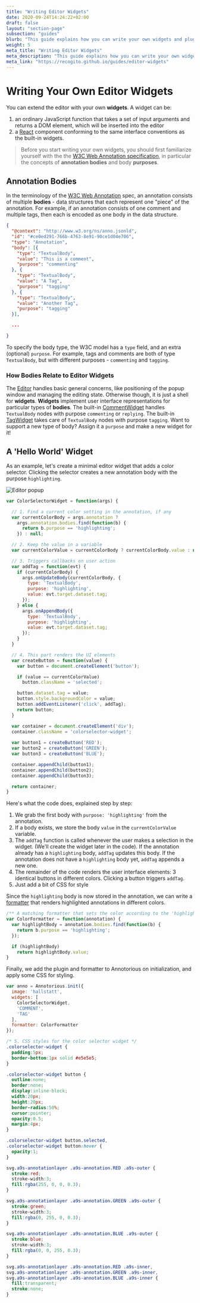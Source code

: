 ```yaml
---
title: "Writing Editor Widgets"
date: 2020-09-24T14:24:22+02:00
draft: false
layout: "section-page"
subsection: "guides"
blurb: "This guide explains how you can write your own widgets and plug them into the annotation editor."
weight: 5
meta_title: "Writing Editor Widgets"
meta_description: "This guide explains how you can write your own widgets and plug them into the annotation editor."
meta_link: "https://recogito.github.io/guides/editor-widgets"
---
```


# Writing Your Own Editor Widgets

You can extend the editor with your own __widgets__. A widget can be:

1. an ordinary JavaScript function that takes a set of input arguments and returns 
   a DOM element, which will be inserted into the editor
2. a [React](https://reactjs.org/docs/introducing-jsx.html) component conforming to the 
   same interface conventions as the built-in widgets.

> Before you start writing your own widgets, you should first familiarize yourself with the
> the [W3C Web Annotation specification](/annotorious/getting-started/web-annotation), in 
> particular the concepts of __annotation bodies__ and body __purposes__.

## Annotation Bodies

In the terminology of the  [W3C Web Annotation](https://www.w3.org/TR/annotation-model/) spec, an 
annotation consists of multiple __bodies__ - data structures that each represent one "piece" of the
annotation. For example, if an annotation consists of one comment and multiple tags, then each is 
encoded as one body in the data structure.

```json
{ 
  "@context": "http://www.w3.org/ns/anno.jsonld",
  "id": "#ce0ed291-766b-4763-8e91-90ce1d04e706",
  "type": "Annotation",
  "body": [{
    "type": "TextualBody",
    "value": "This is a comment",
    "purpose": "commenting"
  }, {
    "type": "TextualBody",
    "value": "A Tag",
    "purpose": "tagging"
  }, {
    "type": "TextualBody",
    "value": "Another Tag",
    "purpose": "tagging"
  }],

  ...

}
```

To specify the body type, the W3C model has a `type` field, and an extra (optional) 
`purpose`. For example, tags and comments are both of type `TextualBody`, but with different 
purposes - `commenting` and `tagging`.

### How Bodies Relate to Editor Widgets

The [Editor](https://github.com/recogito/recogito-client-core/blob/master/src/editor/Editor.jsx)
handles basic general concerns, like positioning of the popup window and managing the editing state. 
Otherwise though, it is just a shell for __widgets__. __Widgets__ implement user interface representations for
particular types of __bodies__. The built-in
[CommentWidget](https://github.com/recogito/recogito-client-core/blob/master/src/editor/widgets/comment/CommentWidget.jsx)
handles `TextualBody` nodes with purpose `commenting` or `replying`. The built-in
[TagWidget](https://github.com/recogito/recogito-client-core/blob/master/src/editor/widgets/tag/TagWidget.jsx)
takes care of `TextualBody` nodes with purpose `tagging`. Want to support a new type of body? Assign it a 
`purpose` and make a new widget for it!

## A 'Hello World' Widget

As an example, let's create a minimal editor widget that adds a color selector. Clicking the
selector creates a new annotation body with the purpose `highlighting`.

![Editor popup](/images/guides/colorselector-widget.png)
 
```js
var ColorSelectorWidget = function(args) {

  // 1. Find a current color setting in the annotation, if any
  var currentColorBody = args.annotation ? 
    args.annotation.bodies.find(function(b) {
      return b.purpose == 'highlighting';
    }) : null;

  // 2. Keep the value in a variable
  var currentColorValue = currentColorBody ? currentColorBody.value : null;

  // 3. Triggers callbacks on user action
  var addTag = function(evt) {
    if (currentColorBody) {
      args.onUpdateBody(currentColorBody, {
        type: 'TextualBody',
        purpose: 'highlighting',
        value: evt.target.dataset.tag;
      });
    } else { 
      args.onAppendBody({
        type: 'TextualBody',
        purpose: 'highlighting',
        value: evt.target.dataset.tag;
      });
    }
  }

  // 4. This part renders the UI elements
  var createButton = function(value) {
    var button = document.createElement('button');

    if (value == currentColorValue)
      button.className = 'selected';

    button.dataset.tag = value;
    button.style.backgroundColor = value;
    button.addEventListener('click', addTag); 
    return button;
  }

  var container = document.createElement('div');
  container.className = 'colorselector-widget';
  
  var button1 = createButton('RED');
  var button2 = createButton('GREEN');
  var button3 = createButton('BLUE');

  container.appendChild(button1);
  container.appendChild(button2);
  container.appendChild(button3);

  return container;
}
```

Here's what the code does, explained step by step:

1. We grab the first body with `purpose: 'highlighting'` from the annotation.
2. If a body exists, we store the body `value` in the `currentColorValue` variable.
3. The `addTag` function is called whenever the user makes a selection in the widget. 
   (We'll create the widget later in the code). If the annotation already has a
   `highlighting` body, `addTag` updates this body. If the annotation does not have
   a `highlighting` body yet, `addTag` appends a new one.
4. The remainder of the code renders the user interface elements: 3 identical buttons
   in different colors. Clicking a button triggers `addTag`.
5. Just add a bit of CSS for style

Since the `highlighting` body is now stored in the annotation, we can write a 
[formatter](/annotorious/api-docs/annotorious/#formatters) that renders highlighted 
annotations in different colors. 

```js
/** A matching formatter that sets the color according to the 'highlighting' body value **/
var ColorFormatter = function(annotation) {
  var highlightBody = annotation.bodies.find(function(b) {
    return b.purpose == 'highlighting';
  });

  if (highlightBody)
    return highlightBody.value;
}
```

Finally, we add the plugin and formatter to Annotorious on initialization, and apply some
CSS for styling.

```js
var anno = Annotorious.init({
  image: 'hallstatt',
  widgets: [ 
    ColorSelectorWidget,
    'COMMENT',
    'TAG'
  ],
  formatter: ColorFormatter
});
``` 

```css
/* 5. CSS styles for the color selector widget */
.colorselector-widget {
  padding:5px;
  border-bottom:1px solid #e5e5e5;
}

.colorselector-widget button {
  outline:none;
  border:none;
  display:inline-block;
  width:20px;
  height:20px;
  border-radius:50%;
  cursor:pointer;
  opacity:0.5;
  margin:4px;
}

.colorselector-widget button.selected,
.colorselector-widget button:hover {
  opacity:1;
}

svg.a9s-annotationlayer .a9s-annotation.RED .a9s-outer {
  stroke:red;
  stroke-width:3;
  fill:rgba(255, 0, 0, 0.3);
}

svg.a9s-annotationlayer .a9s-annotation.GREEN .a9s-outer {
  stroke:green;
  stroke-width:3;
  fill:rgba(0, 255, 0, 0.3);
}

svg.a9s-annotationlayer .a9s-annotation.BLUE .a9s-outer {
  stroke:blue;
  stroke-width:3;
  fill:rgba(0, 0, 255, 0.3);
}

svg.a9s-annotationlayer .a9s-annotation.RED .a9s-inner,
svg.a9s-annotationlayer .a9s-annotation.GREEN .a9s-inner,
svg.a9s-annotationlayer .a9s-annotation.BLUE .a9s-inner {
  fill:transparent;
  stroke:none;
}
```